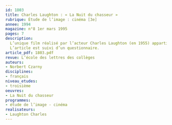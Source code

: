 ```yaml
---
id: 1803
title: Charles Laughton : « La Nuit du chasseur » 
rubrique: Étude de l’image : cinéma [3e]
annee: 1994
magazine: n°8 1er mars 1995
pages: 7
description: 
  L’unique film réalisé par l’acteur Charles Laughton (en 1955) appartient à la légende du cinéma. Film inclassable, film d’une grande richesse thématique et formelle, il s’apparente au conte de fées, à la chronique sociale et au film noir. Il met en scène des enfants poursuivis par un « pasteur » plus proche de la Barbe bleue ou de l’ogre que de l’être bienveillant que l’on imagine dans son costume noir.
  L’article est suivi d’un questionnaire.
article_pdf: 1803.pdf
revue: L’école des lettres des collèges
auteurs:
- Norbert Czarny
disciplines:
- français
niveau_etudes:
- troisième
oeuvres:
- La Nuit du chasseur
programmes:
- étude de l’image - cinéma
realisateurs:
- Laughton Charles
---
```

